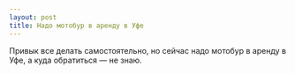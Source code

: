```yaml
---
layout: post 
title: Надо мотобур в аренду в Уфе 
--- 
```

Привык все делать самостоятельно, но сейчас надо мотобур в аренду в Уфе, а куда обратиться — не знаю.